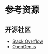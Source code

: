 # 参考资源

## 开源社区

- [Stack Overflow](https://stackoverflow.com/)
- [OpenGenus](https://github.com/OpenGenus)